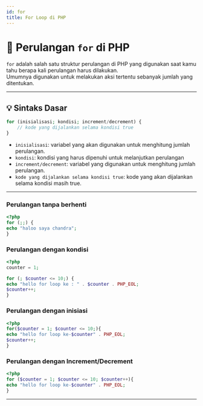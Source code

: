 ```yaml
---
id: for
title: For Loop di PHP
---
```


# 🔁 Perulangan `for` di PHP

`for` adalah salah satu struktur perulangan di PHP yang digunakan saat kamu tahu berapa kali perulangan harus dilakukan.  
Umumnya digunakan untuk melakukan aksi tertentu sebanyak jumlah yang ditentukan.

---

## 💡 Sintaks Dasar

```php
for (inisialisasi; kondisi; increment/decrement) {
    // kode yang dijalankan selama kondisi true
}
```

- `inisialisasi`: variabel yang akan digunakan untuk menghitung jumlah perulangan.
- `kondisi`: kondisi yang harus dipenuhi untuk melanjutkan perulangan
- `increment/decrement`: variabel yang digunakan untuk menghitung jumlah perulangan.
- `kode yang dijalankan selama kondisi true`: kode yang akan dijalankan selama kondisi masih true.

---

### Perulangan tanpa berhenti

```php
<?php
for (;;) {
echo "haloo saya chandra";
}
```

### Perulangan dengan kondisi

```php
<?php
counter = 1;

for (; $counter <= 10;) {
echo "hello for loop ke : " . $counter . PHP_EOL;
$counter++;
}
```

### Perulangan dengan inisiasi

```php
<?php
for($counter = 1; $counter <= 10;){
echo "hello for loop ke-$counter" . PHP_EOL;
$counter++;
}
```

### Perulangan dengan Increment/Decrement

```php
<?php
for ($counter = 1; $counter <= 10; $counter++){
echo "hello for loop ke-$counter" . PHP_EOL;
}
```

---
